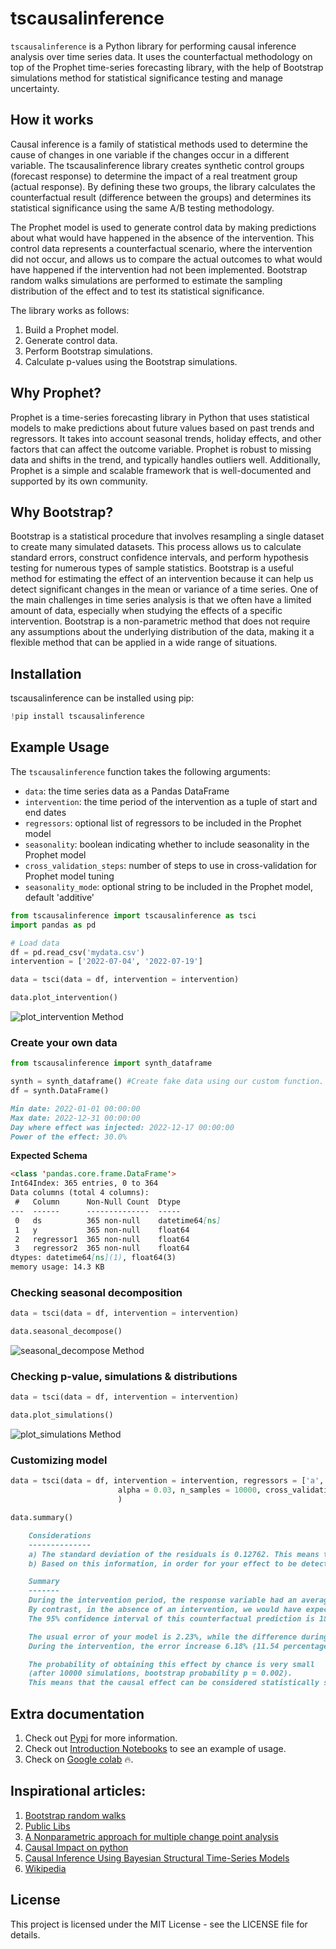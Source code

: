 # tscausalinference

`tscausalinference` is a Python library for performing causal inference analysis over time series data. It uses the counterfactual methodology on top of the Prophet time-series forecasting library, with the help of Bootstrap simulations method for statistical significance testing and manage uncertainty.

## How it works

Causal inference is a family of statistical methods used to determine the cause of changes in one variable if the changes occur in a different variable. The tscausalinference library creates synthetic control groups (forecast response) to determine the impact of a real treatment group (actual response). By defining these two groups, the library calculates the counterfactual result (difference between the groups) and determines its statistical significance using the same A/B testing methodology.

The Prophet model is used to generate control data by making predictions about what would have happened in the absence of the intervention. This control data represents a counterfactual scenario, where the intervention did not occur, and allows us to compare the actual outcomes to what would have happened if the intervention had not been implemented. Bootstrap random walks simulations are performed to estimate the sampling distribution of the effect and to test its statistical significance.

The library works as follows:

1. Build a Prophet model.
2. Generate control data.
3. Perform Bootstrap simulations.
4. Calculate p-values using the Bootstrap simulations.

## Why Prophet?

Prophet is a time-series forecasting library in Python that uses statistical models to make predictions about future values based on past trends and regressors. It takes into account seasonal trends, holiday effects, and other factors that can affect the outcome variable. Prophet is robust to missing data and shifts in the trend, and typically handles outliers well. Additionally, Prophet is a simple and scalable framework that is well-documented and supported by its own community.

## Why Bootstrap?

Bootstrap is a statistical procedure that involves resampling a single dataset to create many simulated datasets. This process allows us to calculate standard errors, construct confidence intervals, and perform hypothesis testing for numerous types of sample statistics. Bootstrap is a useful method for estimating the effect of an intervention because it can help us detect significant changes in the mean or variance of a time series. One of the main challenges in time series analysis is that we often have a limited amount of data, especially when studying the effects of a specific intervention. Bootstrap is a non-parametric method that does not require any assumptions about the underlying distribution of the data, making it a flexible method that can be applied in a wide range of situations.

## Installation

tscausalinference can be installed using pip:

```python
!pip install tscausalinference
```

## Example Usage

The `tscausalinference` function takes the following arguments:

- `data`: the time series data as a Pandas DataFrame
- `intervention`: the time period of the intervention as a tuple of start and end dates
- `regressors`: optional list of regressors to be included in the Prophet model
- `seasonality`: boolean indicating whether to include seasonality in the Prophet model
- `cross_validation_steps`: number of steps to use in cross-validation for Prophet model tuning
- `seasonality_mode`: optional string to be included in the Prophet model, default 'additive'

```python
from tscausalinference import tscausalinference as tsci
import pandas as pd

# Load data
df = pd.read_csv('mydata.csv')
intervention = ['2022-07-04', '2022-07-19']

data = tsci(data = df, intervention = intervention)

data.plot_intervention()
```
![plot_intervention Method](https://github.com/carlangastr/marketing-science-projects/blob/main/tscausalinference/introduction_notebooks/plots/output.png)

### Create your own data
```python
from tscausalinference import synth_dataframe

synth = synth_dataframe() #Create fake data using our custom function.
df = synth.DataFrame()
```
```md
Min date: 2022-01-01 00:00:00
Max date: 2022-12-31 00:00:00
Day where effect was injected: 2022-12-17 00:00:00
Power of the effect: 30.0%
```
**Expected Schema**
```md
<class 'pandas.core.frame.DataFrame'>
Int64Index: 365 entries, 0 to 364
Data columns (total 4 columns):
 #   Column      Non-Null Count  Dtype         
---  ------      --------------  -----         
 0   ds          365 non-null    datetime64[ns]
 1   y           365 non-null    float64       
 2   regressor1  365 non-null    float64       
 3   regressor2  365 non-null    float64       
dtypes: datetime64[ns](1), float64(3)
memory usage: 14.3 KB
```

### Checking seasonal decomposition
```python
data = tsci(data = df, intervention = intervention)

data.seasonal_decompose()
```
![seasonal_decompose Method](https://github.com/carlangastr/marketing-science-projects/blob/main/tscausalinference/introduction_notebooks/plots/seasonal_decompose.png)

### Checking p-value, simulations & distributions
```python
data = tsci(data = df, intervention = intervention)

data.plot_simulations()
```
![plot_simulations Method](https://github.com/carlangastr/marketing-science-projects/blob/main/tscausalinference/introduction_notebooks/plots/pvalue.png)

### Customizing model
```python
data = tsci(data = df, intervention = intervention, regressors = ['a','b'],
                        alpha = 0.03, n_samples = 10000, cross_validation_steps = 15
                        )

data.summary()
```
```md
    Considerations
    --------------
    a) The standard deviation of the residuals is 0.12762. This means that the noise in your data is low.
    b) Based on this information, in order for your effect to be detectable, it should be greater than 15%.

    Summary
    -------
    During the intervention period, the response variable had an average value of approximately 21.78. 
    By contrast, in the absence of an intervention, we would have expected an average response of 19.15. 
    The 95% confidence interval of this counterfactual prediction is 18.9 to 19.39.

    The usual error of your model is 2.23%, while the difference during the intervention period is 13.77%. 
    During the intervention, the error increase 6.18% (11.54 percentage points), suggesting some factor is impacting the quality of the model, and the differences are significant.

    The probability of obtaining this effect by chance is very small 
    (after 10000 simulations, bootstrap probability p = 0.002). 
    This means that the causal effect can be considered statistically significant.
```

## Extra documentation
1. Check out [Pypi](https://pypi.org/project/tscausalinference) for more information.
2. Check out [Introduction Notebooks](https://github.com/carlangastr/marketing-science-projects/blob/main/tscausalinference/introduction_notebooks/basic.ipynb) to see an example of usage.
3. Check on [Google colab](https://colab.research.google.com/drive/1OeF0OLlu0d9oM0xWiJSIEnxN-eWyFskq#scrollTo=YTX8Z4ZOwpyw) 🔥.

## Inspirational articles:
1. [Bootstrap random walks](https://reader.elsevier.com/reader/sd/pii/S0304414915300247?token=0E54369709F75136F10874CA9318FB348A6B9ED117081D7607994EDB862C09E8F95AE336C38CD97AD7A2C50FF14A8708&originRegion=eu-west-1&originCreation=20230224195555)
2. [Public Libs](https://github.com/lytics/impact)
3. [A Nonparametric approach for multiple change point analysis](https://arxiv.org/pdf/1306.4933.pdf)
4. [Causal Impact on python](https://www.youtube.com/watch?v=GTgZfCltMm8&t=272s)
5. [Causal Inference Using Bayesian Structural Time-Series Models](https://towardsdatascience.com/causal-inference-using-bayesian-structural-time-series-models-ab1a3da45cd0)
6. [Wikipedia](https://en.wikipedia.org/wiki/Random_walk)


## License
This project is licensed under the MIT License - see the LICENSE file for details.